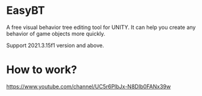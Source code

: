 # EasyBT

   A free visual behavior tree editing tool for UNITY.
   It can help you create any behavior of game objects more quickly.
   
   Support 2021.3.15f1 version and above.
   
   
   
   # How to work?
   https://www.youtube.com/channel/UC5r6PlbJx-N8DIb0FANx39w
